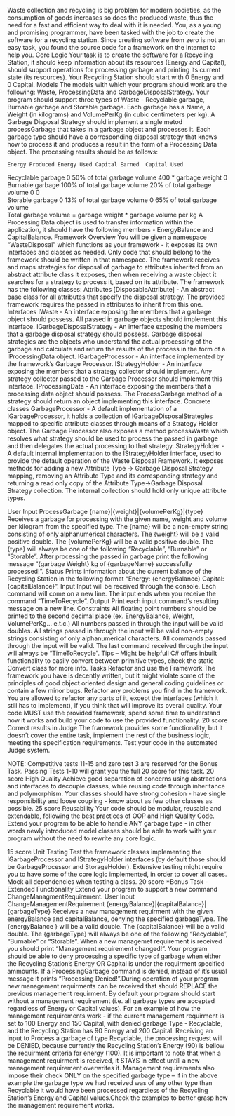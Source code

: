   Waste collection and recycling is big problem for modern societies, as the consumption of goods increases so does the produced waste, thus the need for a fast and efficient way to deal with it is needed. You, as a young and promising programmer, have been tasked with the job to create the software for a recycling station. Since creating software from zero is not an easy task, you found the source code for a framework on the internet to help you.
Core Logic
Your task is to create the software for a Recycling Station, it should keep information about its resources (Energy and Capital), should support operations for processing garbage and printing its current state (its resources). Your Recycling Station should start with 0 Energy and 0 Capital.
Models
The models with which your program should work are the following: Waste, ProcessingData and GarbageDisposalStrategy.
Your program should support three types of Waste - Recyclable garbage, Burnable garbage and Storable garbage. 
Each garbage has a Name, a Weight (in kilograms) and VolumePerKg (in cubic centimeters per kg).
A Garbage Disposal Strategy should implement a single metod processGarbage that takes in a garbage object and processes it. Each garbage type should have a corresponding disposal strategy that knows how to process it and produces a result in the form of a Processing Data object. The processing results should be as follows:
 
	Energy Produced	Energy Used	Capital Earned	Capital Used	   
Recyclable garbage	0	50% of total garbage volume	400 * garbage weight	0	   
Burnable garbage	100% of total garbage volume	20% of total garbage volume	0	0	   
Storable garbage	0	13% of total garbage volume	0	65% of total garbage volume	 
Total garbage volume = garbage weight * garbage volume per kg
A Processing Data object is used to transfer information within the application, it should have the following members - EnergyBalance and CapitalBalance.
Framework Overview
You will be given a namespace “WasteDisposal” which functions as your framework - it exposes its own interfaces and classes as needed. Only code that should belong to the framework should be written in that namespace.
The framework receives and maps strategies for disposal of garbage to attributes inherited from an abstract attribute class it exposes, then when receiving a waste object it searches for a strategy to process it, based on its attribute.
The framework has the following classes:
Attributes
[DisposableAttribute] - An abstract base class for all attributes that specify the disposal strategy. The provided framework requires the passed in attributes to inherit from this one.
 Interfaces
IWaste - An interface exposing the members that a garbage object should possess. All passed in garbage objects should implement this interface.
IGarbageDisposalStrategy - An interface exposing the members that a garbage disposal strategy should possess. Garbage disposal strategies are the objects who understand the actual processing of the garbage and calculate and return the results of the process in the form of a IProcessingData object.
IGarbageProcessor - An interface implemented by the framework’s Garbage Processor.
IStrategyHolder - An interface exposing the members that a strategy collector should implement. Any strategy collector passed to the Garbage Processor should implement this interface.
IProcessingData - An interface exposing the members that a processing data object should possess. The ProcessGarbage method of a strategy should return an object implementing this interface.
Concrete classes
GarbageProcessor - A default implementation of a IGarbageProcessor, it holds a collection of IGarbageDisposalStrategies mapped to specific attribute classes through means of a Strategy Holder object. The Garbage Processor also exposes a method processWaste which resolves what strategy should be used to process the passed in garbage and then delegates the actual processing to that strategy.
StrategyHolder - A default internal implementation to the IStrategyHolder interface, used to provide the default operation of the Waste Disposal Framework. It exposes methods for adding a new Attribute Type -> Garbage Disposal Strategy mapping, removing an Attribute Type and its corresponding strategy and returning a read only copy of the Attribute Type->Garbage Disposal Strategy collection. The internal collection should hold only unique attribute types.
 
User Input
ProcessGarbage {name}|{weight}|{volumePerKg}|{type}
Receives a garbage for processing with the given name, weight and volume per kilogram from the specified type.
The {name} will be a non-empty string consisting of only alphanumerical characters.
The {weight} will be a valid positive double.
The {volumePerKg} will be a valid positive double.
The {type} will always be one of the following “Recyclable”, “Burnable” or “Storable”.
After processing the passed in garbage print the following message “{garbage Weight} kg of {garbageName} successfully processed!”.
Status
Prints information about the current balance of the Recycling Station in the following format “Energy: {energyBalance} Capital: {capitalBalance}”.
Input
Input will be received through the console.
Each command will come on a new line.
The input ends when you receive the command “TimeToRecycle”.
Output
Print each input command’s resulting message on a new line.
Constraints
All floating point numbers should be printed to the second decimal place (ex. EnergyBalance, Weight, VolumePerKg… e.t.c.)
All numbers passed in through the input will be valid doubles.
All strings passed in through the input will be valid non-empty strings consisting of only alphanumerical characters.
All commands passed through the input will be valid.
The last command received through the input will always be “TimeToRecycle”.
Tips – Might be helpfull
C# offers inbuilt functionality to easily convert between primitive types, check the static Convert class for more info.
Tasks
Refactor and use the Framework
The framework you have is decently written, but it might violate some of the principles of good object oriented design and general coding guidelines or contain a few minor bugs. Refactor any problems you find in the framework. You are allowed to refactor any parts of it, except the interfaces (which it still has to implement), if you think that will improve its overall quality. Your code MUST use the provided framework, spend some time to understand how it works and build your code to use the provided functionality.
20 score
Correct results in Judge
The framework provides some functionality, but it doesn’t cover the entire task, implement the rest of the business logic, meeting the specification requirements. Test your code in the automated Judge system.

NOTE: Competitive tests 11-15 and zero test 3 are reserved for the Bonus Task. Passing Tests 1-10 will grant you the full 20 score for this task.
20 score
High Quality
Achieve good separation of concerns using abstractions and interfaces to decouple classes, while reusing code through inheritance and polymorphism. Your classes should have strong cohesion - have single responsibility and loose coupling - know about as few other classes as possible.
25 score
Reusability
Your code should be modular, reusable and extendable, following the best practices of OOP and High Quality Code. Extend your program to be able to handle ANY garbage type - in other words newly introduced model classes should be able to work with your program without the need to rewrite any core logic.

15 score
Unit Testing
Test the framework classes implementing the IGarbageProcessor and IStrategyHolder interfaces (by default those should be GarbageProcessor and StorageHolder). Extensive testing might require you to have some of the core logic implemented, in order to cover all cases. Mock all dependencies when testing a class.
20 score
*Bonus Task - Extended Functionality
Extend your program to support a new command ChangeManagmentRequirement. 
User Input
ChangeManagementRequirement {energyBalance}|{capitalBalance}|{garbageType}
Receives a new management requirment with the given energyBalance and capitalBalance, denying the specified garbageType.
The {energyBalance } will be a valid double.
The {capitalBalance} will be a valid double.
The {garbageType} will always be one of the following “Recyclable”, “Burnable” or “Storable”.
When a new managemet requirement is received you should print “Management requirement changed!”.
Your program should be able to deny processing a specific type of garbage when either the Recycling Station’s Energy OR Capital is under the requirment specified ammounts. If a ProcessingGarbage command is denied, instead of it’s usual message it prints “Processing Denied!”.During operation of your program new management requirments can be received that should REPLACE the previous management requirment. By default your program should start without a management requirement (i.e. all garbage types are accepted regardless of Energy or Capital values).
For an example of how the management requirements work - if the current management requirment is set to 100 Energy and 150 Capital, with denied garbage Type - Recyclable, and the Recycling Station has 90 Energy and 200 Capital. Receiving an input to Process a garbage of type Recyclable, the processing request will be DENIED, because currently the Recycling Station’s Energy (90) is bellow the requirment criteria for energy (100). 
It is important to note that when a management requirment is received, it STAYS in effect untill a new management requirement overwrites it. Management requirements also impose their check ONLY on the specified garbage type – if in the above example the garbage type we had received was of any other type than Recyclable it would have been processed regardless of the Recycling Station’s Energy and Capital values.Check the examples to better grasp how the management requirement works. 
